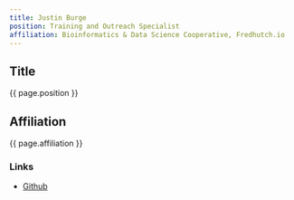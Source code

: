 ```yaml
---
title: Justin Burge
position: Training and Outreach Specialist 
affiliation: Bioinformatics & Data Science Cooperative, Fredhutch.io
---
```

## Title
{{ page.position }}

## Affiliation

{{ page.affiliation }}

### Links
<!-- Add your links below -->
- [Github](https://github.com/Chilliwack)